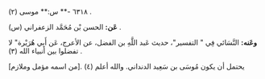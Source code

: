 ٦٣١٨ -** س:** موسى (٢) .

**عَن:** الحسن بْن مُحَمَّد الزعفراني (س) .

**وعَنه:** النَّسَائي فِي " التفسير"، حديث عَبد اللَّهِ بن الفضل، عن الأعرج، عَن أَبِي هُرَيْرة" لا تفضلوا بين أنبياء الله (٣) .

يحتمل أن يكون مُوسَى بن سَعِيد الدنداني. والله أعلم (٤) .[من اسمه مؤمل وملازم]